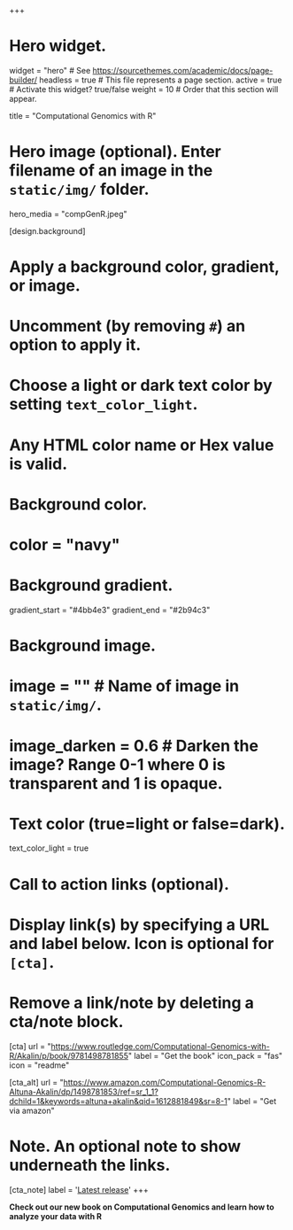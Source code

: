 +++
# Hero widget.
widget = "hero"  # See https://sourcethemes.com/academic/docs/page-builder/
headless = true  # This file represents a page section.
active = true  # Activate this widget? true/false
weight = 10  # Order that this section will appear.

title = "Computational Genomics with R"

# Hero image (optional). Enter filename of an image in the `static/img/` folder.
hero_media = "compGenR.jpeg"

[design.background]
  # Apply a background color, gradient, or image.
  #   Uncomment (by removing `#`) an option to apply it.
  #   Choose a light or dark text color by setting `text_color_light`.
  #   Any HTML color name or Hex value is valid.

  # Background color.
  # color = "navy"
  
  # Background gradient.
  gradient_start = "#4bb4e3"
  gradient_end = "#2b94c3"
  
  # Background image.
  # image = ""  # Name of image in `static/img/`.
  # image_darken = 0.6  # Darken the image? Range 0-1 where 0 is transparent and 1 is opaque.

  # Text color (true=light or false=dark).
  text_color_light = true

# Call to action links (optional).
#   Display link(s) by specifying a URL and label below. Icon is optional for `[cta]`.
#   Remove a link/note by deleting a cta/note block.
[cta]
  url = "https://www.routledge.com/Computational-Genomics-with-R/Akalin/p/book/9781498781855"
  label = "Get the book"
  icon_pack = "fas"
  icon = "readme"
  
[cta_alt]
  url = "https://www.amazon.com/Computational-Genomics-R-Altuna-Akalin/dp/1498781853/ref=sr_1_1?dchild=1&keywords=altuna+akalin&qid=1612881849&sr=8-1"
  label = "Get via amazon"

# Note. An optional note to show underneath the links.
[cta_note]
  label = '<a class="js-github-release" href="https://sourcethemes.com/academic/updates" data-repo="gcushen/hugo-academic">Latest release<!-- V --></a>'
+++

**Check out our new book on Computational Genomics and learn how to analyze your data with R**


